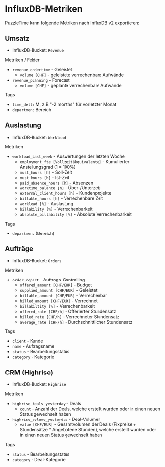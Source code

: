 # InfluxDB-Metriken

PuzzleTime kann folgende Metriken nach InfluxDB v2 exportieren:

## Umsatz

* InfluxDB-Bucket: `Revenue`

Metriken / Felder

* `revenue_ordertime` - Geleistet
  * `volume [CHF]` - geleistete verrechenbare Aufwände
* `revenue_planning` - Forecast
  * `volume [CHF]` - geplante verrechenbare Aufwände

Tags

* `time_delta` M, z.B "-2 months" für vorletzter Monat
* `department` Bereich

## Auslastung

* InfluxDB-Bucket: `Workload`

Metriken

* `workload_last_week` - Auswertungen der letzten Woche
  * `employment_fte [Vollzeitäkquivalente]` - Kumulierter Anstellungsgrad (1 = 100%)
  * `must_hours [h]` - Soll-Zeit
  * `must_hours [h]` - Ist-Zeit
  * `paid_absence_hours [h]` - Absenzen
  * `worktime_balance [h]` - Über-/Unterzeit
  * `external_client_hours [h]` - Kundenprojekte
  * `billable_hours [h]` - Verrechenbare Zeit
  * `workload [%]` - Auslastung
  * `billability [%]` - Verrechenbarkeit
  * `absolute_billability [%]` - Absolute Verrechenbarkeit

Tags

* `department` (Bereich)

## Aufträge

* InfluxDB-Bucket: `Orders`

Metriken

* `order_report` - Auftrags-Controlling
  * `offered_amount [CHF/EUR]` - Budget
  * `supplied_amount [CHF/EUR]` - Geleistet
  * `billable_amount [CHF/EUR]` - Verrechenbar
  * `billed_amount [CHF/EUR]` - Verrechnet
  * `billabiltity [%]` - Verrechenbarkeit
  * `offered_rate [CHF/h]` - Offerierter Stundensatz
  * `billed_rate [CHF/h]` - Verrechneter Stundensatz
  * `average_rate [CHF/h]` - Durchschnittlicher Stundensatz

Tags

* `client` - Kunde
* `name` - Auftragsname
* `status` - Bearbeitungsstatus
* `category` - Kategorie

## CRM (Highrise)

* InfluxDB-Bucket: `Highrise`

Metriken

* `highrise_deals_yesterday` - Deals
  * `count` - Anzahl der Deals, welche erstellt wurden oder in einen neuen Status gewechselt haben
* `highrise_volume_yesterday` - Deal-Volumen
  * `value [CHF/EUR]` - Gesamtvolumen der Deals (Fixpreise + Stundensätze * Angebotene Stunden), welche erstellt wurden oder in einen neuen Status gewechselt haben

Tags

* `status` - Bearbeitungsstatus
* `category` - Deal-Kategorie
